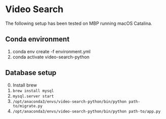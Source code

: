 # Video Search
The following setup has been tested on MBP running macOS Catalina.

## Conda environment
1. conda env create -f environment.yml
2. conda activate video-search-python


## Database setup
0. Install brew
1. `brew install mysql`
2. `mysql.server start`
3. `/opt/anaconda3/envs/video-search-python/bin/python path-to/migrate.py`
4. `/opt/anaconda3/envs/video-search-python/bin/python path-to/app.py`
